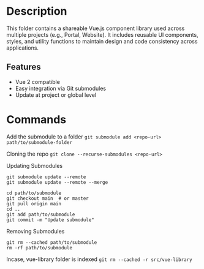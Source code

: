 # Description

This folder contains a shareable Vue.js component library used across multiple projects (e.g., Portal, Website). It includes reusable UI components, styles, and utility functions to maintain design and code consistency across applications.

## Features

- Vue 2 compatible
- Easy integration via Git submodules
- Update at project or global level

# Commands

Add the submodule to a folder
```git submodule add <repo-url> path/to/submodule-folder```

Cloning the repo
```git clone --recurse-submodules <repo-url>```

Updating Submodules
```
git submodule update --remote
git submodule update --remote --merge
```


```
cd path/to/submodule
git checkout main  # or master
git pull origin main
cd ..
git add path/to/submodule
git commit -m "Update submodule"
```

Removing Submodules

```
git rm --cached path/to/submodule
rm -rf path/to/submodule
```

Incase, vue-library folder is indexed
```git rm --cached -r src/vue-library```

